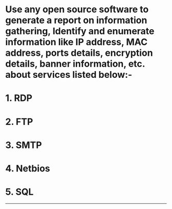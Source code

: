 # Use any open source software to generate a report on information gathering, Identify and enumerate information like IP address, MAC address, ports details, encryption details, banner information, etc. about services listed below:-
           
# 1. RDP
# 2. FTP
# 3. SMTP
# 4. Netbios
# 5. SQL               
----


